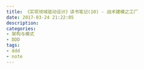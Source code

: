 ```yaml
---
title: 《实现领域驱动设计》读书笔记(10) - 战术建模之工厂
date: 2017-03-24 21:22:05
description: 
categories:
- 架构与模式
- DDD
tags: 
- ddd
- note
---
```

